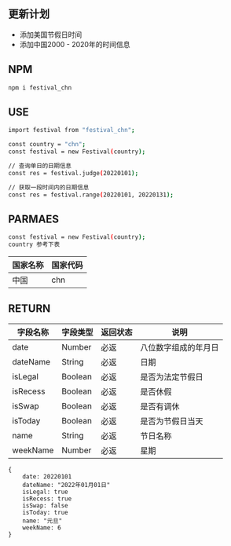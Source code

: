 ## 更新计划
- 添加美国节假日时间
- 添加中国2000 - 2020年的时间信息

## NPM

```sh
npm i festival_chn
```

## USE

```sh
import festival from "festival_chn";

const country = "chn";
const festival = new Festival(country);

// 查询单日的日期信息
const res = festival.judge(20220101);

// 获取一段时间内的日期信息
const res = festival.range(20220101, 20220131);
```

## PARMAES

```sh
const festival = new Festival(country);
country 参考下表
```

|国家名称|国家代码|
|---|---|
|中国|chn|

## RETURN

|字段名称|字段类型|返回状态|说明|
|---|---|---|---|
|date|Number|必返|八位数字组成的年月日|
|dateName|String|必返|日期|
|isLegal|Boolean|必返|是否为法定节假日|
|isRecess|Boolean|必返|是否休假|
|isSwap|Boolean|必返|是否有调休|
|isToday|Boolean|必返|是否为节假日当天|
|name|String|必返|节日名称|
|weekName|Number|必返|星期|

```
{
    date: 20220101
    dateName: "2022年01月01日"
    isLegal: true
    isRecess: true
    isSwap: false
    isToday: true
    name: "元旦"
    weekName: 6
}
```

